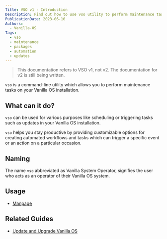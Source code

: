 ```yaml
---
Title: VSO v1 - Introduction
Description: Find out how to use vso utility to perform maintenance tasks on Vanilla OS.
PublicationDate: 2023-06-10
Authors: 
  - Vanilla-OS
Tags:
  - vso
  - maintenance
  - packages
  - automation
  - updates
---
```


> This documentation refers to VSO v1, not v2. The documentation for v2 is still being written.

`vso` is a command-line utility which allows you to perform maintenance tasks on your Vanilla OS installation.

## What can it do?

`vso` can be used for various purposes like scheduling or triggering tasks such as updates in your Vanilla OS installation.

`vso` helps you stay productive by providing customizable options for creating automated workflows and tasks which can trigger a specific event or an action on a particular occasion.

## Naming

The name `vso` abbreviated as Vanilla System Operator, signifies the user who acts as an operator of their Vanilla OS system.

## Usage

- [Manpage](vso-manpage)

## Related Guides

- [Update and Upgrade Vanilla OS](https://handbook.vanillaos.org/2022/12/10/updates.html)
